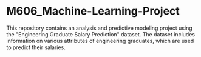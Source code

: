 # M606_Machine-Learning-Project
This repository contains an analysis and predictive modeling project using the "Engineering Graduate Salary Prediction" dataset. The dataset includes information on various attributes of engineering graduates, which are used to predict their salaries.
